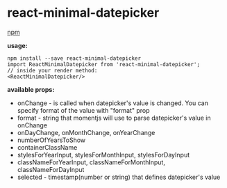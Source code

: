 # react-minimal-datepicker
[npm](https://www.npmjs.com/package/react-minimal-datepicker)

**usage:**

    npm install --save react-minimal-datepicker
    import ReactMinimalDatepicker from 'react-minimal-datepicker';
	// inside your render method:
	<ReactMinimalDatepicker/>

**available props:**

 - onChange - is called when datepicker's value is changed. You can specify format of the value with "format" prop
 - format - string that momentjs will use to parse datepicker's value in onChange
 - onDayChange, onMonthChange, onYearChange
 - numberOfYearsToShow
 - containerClassName
 - stylesForYearInput, stylesForMonthInput, stylesForDayInput
 - classNameForYearInput, classNameForMonthInput, classNameForDayInput
 - selected - timestamp(number or string) that defines datepicker's value
